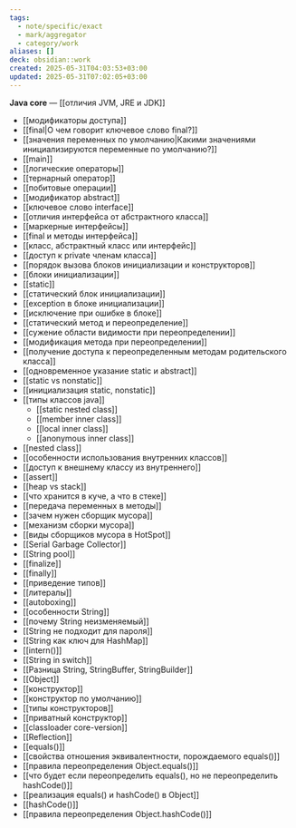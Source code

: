 ```yaml
---
tags:
  - note/specific/exact
  - mark/aggregator
  - category/work
aliases: []
deck: obsidian::work
created: 2025-05-31T04:03:53+03:00
updated: 2025-05-31T07:02:05+03:00
---
```


**Java core**
—
[[отличия JVM, JRE и JDK]]
- [[модификаторы доступа]]
- [[final|О чем говорит ключевое слово final?]]
- [[значения переменных по умолчанию|Какими значениями инициализируются переменные по умолчанию?]]
- [[main]]
- [[логические операторы]]
- [[тернарный оператор]]
- [[побитовые операции]]
- [[модификатор abstract]]
- [[ключевое слово interface]]
- [[отличия интерфейса от абстрактного класса]]
- [[маркерные интерфейсы]]
- [[final и методы интерфейса]]
- [[класс, абстрактный класс или интерфейс]]
- [[доступ к private членам класса]]
- [[порядок вызова блоков инициализации и конструкторов]]
- [[блоки инициализации]]
- [[static]]
- [[статический блок инициализации]]
- [[exception в блоке инициализации]]
- [[исключение при ошибке в блоке]]
- [[статический метод и переопределение]]
- [[сужение области видимости при переопределении]]
- [[модификация метода при переопределении]]
- [[получение доступа к переопределенным методам родительского класса]]
- [[одновременное указание static и abstract]]
- [[static vs nonstatic]]
- [[инициализация static, nonstatic]]
- [[типы классов java]]
	- [[static nested class]]
	- [[member inner class]]
	- [[local inner class]]
	- [[anonymous inner class]]
- [[nested class]]
- [[особенности использования внутренних классов]]
- [[доступ к внешнему классу из внутреннего]]
- [[assert]]
- [[heap vs stack]]
- [[что хранится в куче, а что в стеке]]
- [[передача переменных в методы]]
- [[зачем нужен сборщик мусора]]
- [[механизм сборки мусора]]
- [[виды сборщиков мусора в HotSpot]]
- [[Serial Garbage Collector]]
- [[String pool]]
- [[finalize]]
- [[finally]]
- [[приведение типов]]
- [[литералы]]
- [[autoboxing]]
- [[особенности String]]
- [[почему String неизменяемый]]
- [[String не подходит для пароля]]
- [[String как ключ для HashMap]]
- [[intern()]]
- [[String in switch]]
- [[Разница String, StringBuffer, StringBuilder]]
- [[Object]]
- [[конструктор]]
- [[конструктор по умолчанию]]
- [[типы конструкторов]]
- [[приватный конструктор]]
- [[classloader core-version]]
- [[Reflection]]
- [[equals()]]
- [[свойства отношения эквивалентности, порождаемого equals()]]
- [[правила переопределения Object.equals()]]
- [[что будет если переопределить equals(), но не переопределить hashCode()]]
- [[реализация equals() и hashCode() в Object]]
- [[hashCode()]]
- [[правила переопределения Object.hashCode()]]
